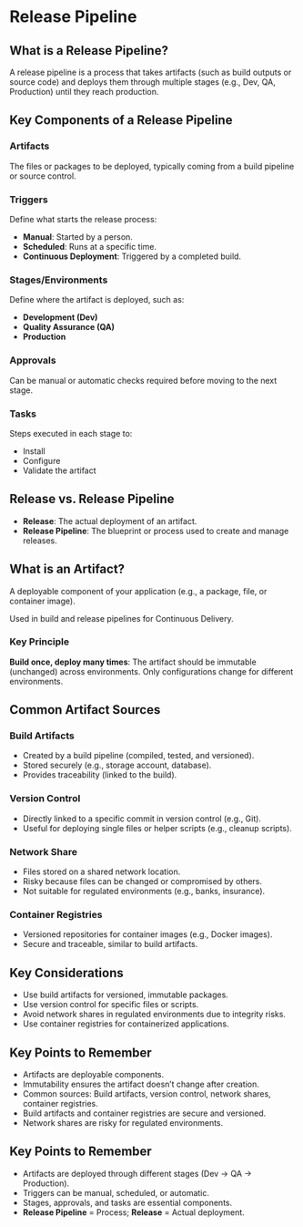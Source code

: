 # Release Pipeline

## What is a Release Pipeline?
A release pipeline is a process that takes artifacts (such as build outputs or source code) and deploys them through multiple stages (e.g., Dev, QA, Production) until they reach production.

## Key Components of a Release Pipeline

### Artifacts
The files or packages to be deployed, typically coming from a build pipeline or source control.

### Triggers
Define what starts the release process:
- **Manual**: Started by a person.
- **Scheduled**: Runs at a specific time.
- **Continuous Deployment**: Triggered by a completed build.

### Stages/Environments
Define where the artifact is deployed, such as:
- **Development (Dev)**
- **Quality Assurance (QA)**
- **Production**

### Approvals
Can be manual or automatic checks required before moving to the next stage.

### Tasks
Steps executed in each stage to:
- Install
- Configure
- Validate the artifact

## Release vs. Release Pipeline
- **Release**: The actual deployment of an artifact.
- **Release Pipeline**: The blueprint or process used to create and manage releases.

## What is an Artifact?
A deployable component of your application (e.g., a package, file, or container image).

Used in build and release pipelines for Continuous Delivery.

### Key Principle
**Build once, deploy many times**: The artifact should be immutable (unchanged) across environments. Only configurations change for different environments.

## Common Artifact Sources

### Build Artifacts
- Created by a build pipeline (compiled, tested, and versioned).
- Stored securely (e.g., storage account, database).
- Provides traceability (linked to the build).

### Version Control
- Directly linked to a specific commit in version control (e.g., Git).
- Useful for deploying single files or helper scripts (e.g., cleanup scripts).

### Network Share
- Files stored on a shared network location.
- Risky because files can be changed or compromised by others.
- Not suitable for regulated environments (e.g., banks, insurance).

### Container Registries
- Versioned repositories for container images (e.g., Docker images).
- Secure and traceable, similar to build artifacts.

## Key Considerations
- Use build artifacts for versioned, immutable packages.
- Use version control for specific files or scripts.
- Avoid network shares in regulated environments due to integrity risks.
- Use container registries for containerized applications.

## Key Points to Remember
- Artifacts are deployable components.
- Immutability ensures the artifact doesn’t change after creation.
- Common sources: Build artifacts, version control, network shares, container registries.
- Build artifacts and container registries are secure and versioned.
- Network shares are risky for regulated environments.

## Key Points to Remember
- Artifacts are deployed through different stages (Dev → QA → Production).
- Triggers can be manual, scheduled, or automatic.
- Stages, approvals, and tasks are essential components.
- **Release Pipeline** = Process; **Release** = Actual deployment.

